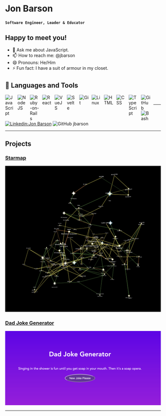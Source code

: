 # Jon Barson

**`Software Engineer, Leader & Educator`**

## Happy to meet you!

- 💬 Ask me about JavaScript.
- 📫 How to reach me: @jbarson
- 😄 Pronouns: He/Him
- ⚡ Fun fact: I have a suit of armour in my closet.

## 🧰 Languages and Tools

<img align="left" alt="JavaScript" title="JavaScript" width="30px" style="padding-right:10px;" src="https://cdn.jsdelivr.net/gh/devicons/devicon/icons/javascript/javascript-plain.svg" />
<img align="left" alt="NodeJS" width="30px" style="padding-right:10px;" src="https://cdn.jsdelivr.net/gh/devicons/devicon/icons/nodejs/nodejs-original.svg" />
<img align="left" alt="Ruby-on-Rails" width="30px" style="padding-right:10px;" src="https://cdn.jsdelivr.net/gh/devicons/devicon/icons/rails/rails-plain.svg" />  
<img align="left" alt="React" width="30px" style="padding-right:10px;" src="https://cdn.jsdelivr.net/gh/devicons/devicon/icons/react/react-original.svg" />
<img align="left" alt="VueJS" width="30px" style="padding-right:10px;" src="https://cdn.jsdelivr.net/gh/devicons/devicon/icons/vuejs/vuejs-original.svg" />
<img align="left" alt="Svelte" width="30px" style="padding-right:10px;" src="https://cdn.jsdelivr.net/gh/devicons/devicon/icons/svelte/svelte-original.svg" />
<img align="left" alt="Git" width="30px" style="padding-right:10px;" src="https://cdn.jsdelivr.net/gh/devicons/devicon/icons/git/git-original.svg" />
<img align="left" alt="Linux" width="30px" style="padding-right:10px;" src="https://cdn.jsdelivr.net/gh/devicons/devicon/icons/linux/linux-original.svg" />
<img align="left" alt="HTML" width="30px" style="padding-right:10px;" src="https://cdn.jsdelivr.net/gh/devicons/devicon/icons/html5/html5-plain.svg" />
<img align="left" alt="CSS" width="30px" style="padding-right:10px;" src="https://cdn.jsdelivr.net/gh/devicons/devicon/icons/css3/css3-plain.svg" />
<img align="left" alt="TypeScript" width="30px" style="padding-right:10px;" src="https://cdn.jsdelivr.net/gh/devicons/devicon/icons/typescript/typescript-plain.svg" />
<img align="left" alt="GitHub" width="30px" style="padding-right:10px;" src="https://cdn.jsdelivr.net/gh/devicons/devicon/icons/github/github-original.svg" />
<img align="left" alt="Bash" width="30px" style="padding-right:10px;" src="https://cdn.jsdelivr.net/gh/devicons/devicon/icons/bash/bash-original.svg" />

<br />
<hr />

[![Linkedin:Jon Barson](https://img.shields.io/badge/-jonbarson-blue?style=flat-square&logo=Linkedin&logoColor=white&link=https://www.linkedin.com/in/jon-barson/)](https://www.linkedin.com/in/jon-barson/)
![GitHub jbarson](https://img.shields.io/github/followers/jbarson?label=follow&style=social)

<hr />

## Projects

### [Starmap](https://starmap.cuthalion.ca)

[![starmap](https://github.com/jbarson/jbarson/blob/main/assets/starmap.png)](https://starmap.cuthalion.ca)

### [Dad Joke Generator](https://dad-jokes-for-relay.netlify.app/)

[![Dad Joke Generator](https://github.com/jbarson/jbarson/blob/main/assets/dadjoke.png)](https://dad-jokes-for-relay.netlify.app/)

<hr />
<!-- [![Jon's GitHub stats](https://github-readme-stats.vercel.app/api?username=jbarson&show_icons=true&theme=radical)] -->